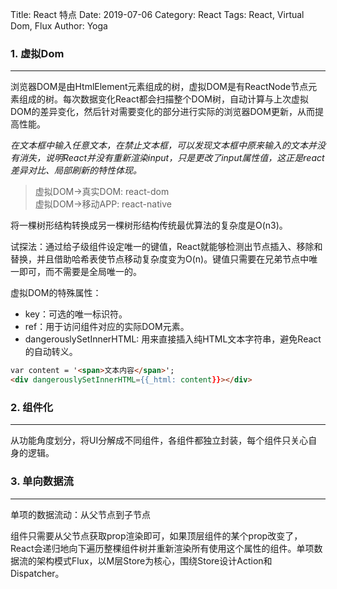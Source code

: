 Title: React 特点
Date: 2019-07-06
Category: React
Tags: React, Virtual Dom, Flux
Author: Yoga


### 1. 虚拟Dom

---

浏览器DOM是由HtmlElement元素组成的树，虚拟DOM是有ReactNode节点元素组成的树。每次数据变化React都会扫描整个DOM树，自动计算与上次虚拟DOM的差异变化，然后针对需要变化的部分进行实际的浏览器DOM更新，从而提高性能。

_在文本框中输入任意文本，在禁止文本框，可以发现文本框中原来输入的文本并没有消失，说明React并没有重新渲染input，只是更改了input属性值，这正是react差异对比、局部刷新的特性体现。_

> 虚拟DOM->真实DOM: react-dom <br> 虚拟DOM->移动APP: react-native

将一棵树形结构转换成另一棵树形结构传统最优算法的复杂度是O(n3)。

试探法：通过给子级组件设定唯一的键值，React就能够检测出节点插入、移除和替换，并且借助哈希表使节点移动复杂度变为O(n)。键值只需要在兄弟节点中唯一即可，而不需要是全局唯一的。

虚拟DOM的特殊属性：

* key：可选的唯一标识符。
* ref：用于访问组件对应的实际DOM元素。
* dangerouslySetInnerHTML: 用来直接插入纯HTML文本字符串，避免React的自动转义。

```html
var content = '<span>文本内容</span>';
<div dangerouslySetInnerHTML={{_html: content}}></div>
```

### 2. 组件化
---

从功能角度划分，将UI分解成不同组件，各组件都独立封装，每个组件只关心自身的逻辑。

### 3. 单向数据流
---

单项的数据流动：从父节点到子节点

组件只需要从父节点获取prop渲染即可，如果顶层组件的某个prop改变了，React会递归地向下遍历整棵组件树并重新渲染所有使用这个属性的组件。单项数据流的架构模式Flux，以M层Store为核心，围绕Store设计Action和Dispatcher。


